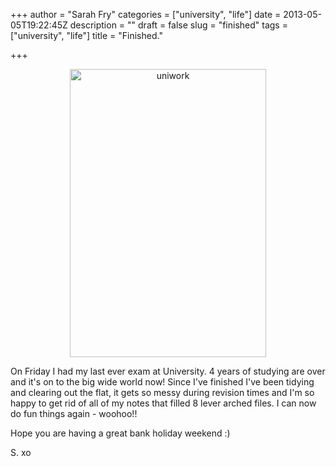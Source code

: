 +++
author = "Sarah Fry"
categories = ["university", "life"]
date = 2013-05-05T19:22:45Z
description = ""
draft = false
slug = "finished"
tags = ["university", "life"]
title = "Finished."

+++


<p style="text-align: center;"><a href="http://sweetaspi.co.uk/content/images/2013/05/uniwork.jpg"><img class=" wp-image-1759 aligncenter" alt="uniwork" src="http://sweetaspi.co.uk/content/images/2013/05/uniwork.jpg" width="314" height="461" /></a></p>
On Friday I had my last ever exam at University. 4 years of studying are over and it's on to the big wide world now! Since I've finished I've been tidying and clearing out the flat, it gets so messy during revision times and I'm so happy to get rid of all of my notes that filled 8 lever arched files. I can now do fun things again - woohoo!!

Hope you are having a great bank holiday weekend :)

S. xo


